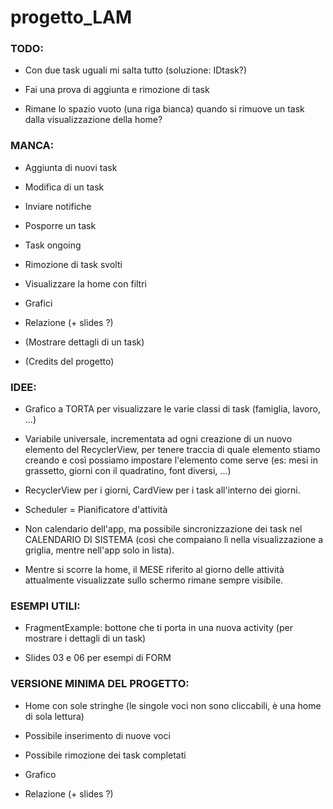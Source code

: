 # progetto_LAM



### TODO:

- Con due task uguali mi salta tutto (soluzione: IDtask?)

- Fai una prova di aggiunta e rimozione di task

- Rimane lo spazio vuoto (una riga bianca) quando si rimuove un task dalla visualizzazione della home?



### MANCA:

- Aggiunta di nuovi task

- Modifica di un task

- Inviare notifiche

- Posporre un task

- Task ongoing

- Rimozione di task svolti

- Visualizzare la home con filtri

- Grafici

- Relazione (+ slides ?)

- (Mostrare dettagli di un task)

- (Credits del progetto)



### IDEE:

- Grafico a TORTA per visualizzare le varie classi di task (famiglia, lavoro, ...)

- Variabile universale, incrementata ad ogni creazione di un nuovo elemento del RecyclerView, per tenere traccia di quale elemento stiamo creando e così possiamo impostare l'elemento come serve (es: mesi in grassetto, giorni con il quadratino, font diversi, ...)

- RecyclerView per i giorni, CardView per i task all'interno dei giorni.

- Scheduler = Pianificatore d'attività

- Non calendario dell'app, ma possibile sincronizzazione dei task nel CALENDARIO DI SISTEMA (così che compaiano lì nella visualizzazione a griglia, mentre nell'app solo in lista).

- Mentre si scorre la home, il MESE riferito al giorno delle attività attualmente visualizzate sullo schermo rimane sempre visibile.



### ESEMPI UTILI:

- FragmentExample: bottone che ti porta in una nuova activity (per mostrare i dettagli di un task)

- Slides 03 e 06 per esempi di FORM



### VERSIONE MINIMA DEL PROGETTO:

- Home con sole stringhe (le singole voci non sono cliccabili, è una home di sola lettura)

- Possibile inserimento di nuove voci

- Possibile rimozione dei task completati

- Grafico

- Relazione (+ slides ?)
